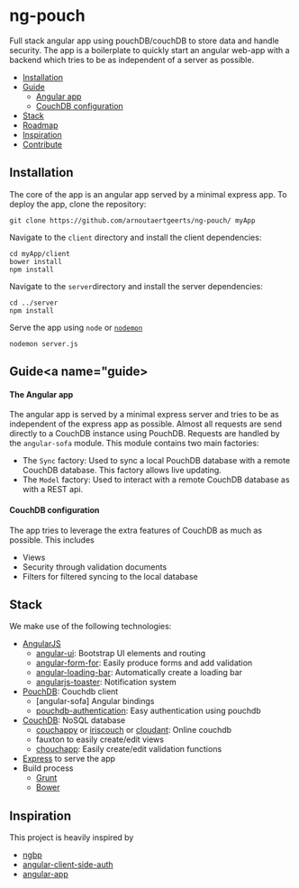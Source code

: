 ng-pouch
========

Full stack angular app using pouchDB/couchDB to store data and handle security. The app is a boilerplate to quickly start an angular web-app with a backend which tries to be as independent of a server as possible.

- [Installation](#installation)
- [Guide](#guide)
  - [Angular app](#angular)
  - [CouchDB configuration](#couchdbconfig)
- [Stack](#stack)
- [Roadmap](#roadmap)
- [Inspiration](#inspiration)
- [Contribute](#contribute)

## Installation<a name="installation"></a>


The core of the app is an angular app served by a minimal express app. To deploy the app, clone the repository:
```
git clone https://github.com/arnoutaertgeerts/ng-pouch/ myApp
```
Navigate to the ```client``` directory and install the client dependencies:
```
cd myApp/client
bower install
npm install
````
Navigate to the ```server```directory and install the server dependencies:
```
cd ../server
npm install
```

Serve the app using ```node``` or [```nodemon```](https://github.com/remy/nodemon)
```
nodemon server.js
````

## Guide<a name="guide></a>

#### The Angular app <a name="angular"></a>

The angular app is served by a minimal express server and tries to be as independent of the express app as possible. Almost all requests are send directly to a CouchDB instance using PouchDB. Requests are handled by the ```angular-sofa``` module. This module contains two main factories:

- The ```Sync``` factory: Used to sync a local PouchDB database with a remote CouchDB database. This factory allows live updating.
- The ```Model``` factory: Used to interact with a remote CouchDB database as with a REST api.


#### CouchDB configuration <a name="couchdbconfig"></a>

The app tries to leverage the extra features of CouchDB as much as possible. This includes

- Views
- Security through validation documents
- Filters for filtered syncing to the local database


## Stack<a name="stack"></a>

We make use of the following technologies:

- [AngularJS](https://angularjs.com)
  - [angular-ui](http://angular-ui.github.io): Bootstrap UI elements and routing
  - [angular-form-for](https://github.com/bvaughn/angular-form-for): Easily produce forms and add validation
  - [angular-loading-bar](https://github.com/chieffancypants/angular-loading-bar): Automatically create a loading bar 
  - [angularjs-toaster](https://github.com/jirikavi/AngularJS-Toaster): Notification system
- [PouchDB](http://pouchdb.com): Couchdb client
  - [angular-sofa] Angular bindings
  - [pouchdb-authentication](https://github.com/nolanlawson/pouchdb-authentication): Easy authentication using pouchdb
- [CouchDB](http://couchdb.com): NoSQL database
  - [couchappy](http://couchappy.com) or [iriscouch](http://iriscouch.com) or [cloudant](http://cloudant.com): Online couchdb
  - fauxton to easily create/edit views
  - [chouchapp](https://github.com/mikeal/node.couchapp.js): Easily create/edit validation functions
- [Express](http://expressjs.com) to serve the app
- Build process
  - [Grunt](http://gruntjs.com)
  - [Bower](http://bower.io)


## Inspiration<a name="inspiration"></a>

This project is heavily inspired by

- [ngbp](https://github.com/ngbp/ngbp)
- [angular-client-side-auth](https://github.com/fnakstad/angular-client-side-auth)
- [angular-app](https://github.com/angular-app/angular-app)
